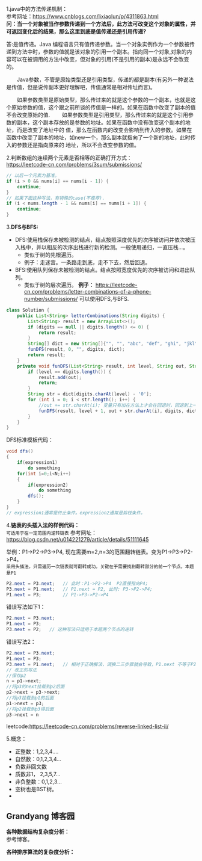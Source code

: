 1.java中的方法传递机制：  
参考网址：https://www.cnblogs.com/lixiaolun/p/4311863.html  
**问：当一个对象被当作参数传递到一个方法后，此方法可改变这个对象的属性，并可返回变化后的结果，那么这里到底是值传递还是引用传递?**  

答:是值传递。Java 编程语言只有值传递参数。当一个对象实例作为一个参数被传递到方法中时，参数的值就是该对象的引用一个副本。指向同一个对象,对象的内容可以在被调用的方法中改变，但对象的引用(不是引用的副本)是永远不会改变的。

　　Java参数，不管是原始类型还是引用类型，传递的都是副本(有另外一种说法是传值，但是说传副本更好理解吧，传值通常是相对传址而言)。

　　如果参数类型是原始类型，那么传过来的就是这个参数的一个副本，也就是这个原始参数的值，这个跟之前所谈的传值是一样的。如果在函数中改变了副本的值不会改变原始的值.
　　如果参数类型是引用类型，那么传过来的就是这个引用参数的副本，这个副本存放的是参数的地址。如果在函数中没有改变这个副本的地址，而是改变了地址中的 值，那么在函数内的改变会影响到传入的参数。如果在函数中改变了副本的地址，如new一个，那么副本就指向了一个新的地址，此时传入的参数还是指向原来的 地址，所以不会改变参数的值。

2.判断数组的连续两个元素是否相等的正确打开方式：  
https://leetcode-cn.com/problems/3sum/submissions/
```java
// 以后一个元素为基准。
if (i > 0 && nums[i] == nums[i - 1]) {
    continue;
}
// 如果下面这种写法，有特殊的case(不推荐).
if (i < nums.length - 1 && nums[i] == nums[i + 1]) {
    continue;
}
```

3.**DFS与BFS:**
- DFS:使用栈保存未被检测的结点，结点按照深度优先的次序被访问并依次被压入栈中，并以相反的次序出栈进行新的检测。一般使用递归，一直压栈...。
    - 类似于树的先根遍历。
    - 例子：走迷宫。一条路走到底，走不下去，然后回退。
- BFS:使用队列保存未被检测的结点。结点按照宽度优先的次序被访问和进出队列。
    - 类似于树的层次遍历。
**例子：**
https://leetcode-cn.com/problems/letter-combinations-of-a-phone-number/submissions/
可以使用DFS,与BFS.
```java
class Solution {
    public List<String> letterCombinations(String digits) {
        List<String> result = new ArrayList<>();
        if (digits == null || digits.length() <= 0) {
            return result;
        }
        String[] dict = new String[]{"", "", "abc", "def", "ghi", "jkl", "mno", "pqrs", "tuv", "wxyz"};
        funDFS(result, 0, "", digits, dict);
        return result;
    }
    private void funDFS(List<String> result, int level, String out, String digits, String[] dict) {
        if (level == digits.length()) {
            result.add(out);
            return;
        }
        String str = dict[digits.charAt(level) - '0']; 
        for (int i = 0; i < str.length(); i++) {
            //out += str.charAt(i); 变量只有加在方法上才会在回退时，回退到上一个变量的值。
            funDFS(result, level + 1, out + str.charAt(i), digits, dict);
        }
    }
}
```
DFS标准模板代码：
```java
void dfs()
{
    if(expression1)
        do something
    for(int i=0;i<N;i++)
    {
        if(expression2)
            do something
        dfs();
    }
}
// expression1通常是终止条件。expression2通常是剪枝条件。
```



4.**链表的头插入法的样例代码：**  
```可适用于在一定范围内逆转链表```
参考网址：https://blog.csdn.net/u014221279/article/details/51111645

举例：P1->P2->P3->P4, 现在需要m=2,n=3的范围翻转链表。变为P1->P3->P2->P4。  
```采用头插法，只需遍历一次链表就可翻转成功。关键在于需要找到翻转部分的前一个节点。本题是P1```  
```java
P2.next = P3.next;   // 此时：P1->P2->P4  P2直接指向P4;
P3.next = P1.next;   // P1.next = P2, 此时: P3->P2->P4;
P1.next = P3;        // P1->P3->P2->P4
```
错误写法如下1：
```java
P2.next = P3.next;
P1.next = P3; 
P3.next = P2;   // 这种写法只适用于本题两个节点的逆转
```
错误写法2：
```java
P2.next = P3.next;
P1.next = P3;
P3.next = P1.next;   // 相对于正确解法，调换二三步骤就会导致，P1.next 不等于P2,而是被修改为P3了.
// 改正的写法
//保存p2
n = p1->next;
//将p3的next挂载到p2后面
p2->next = p3->next;
//将p3挂载到p1的后面
p1->next = p3;
//将p2挂载到p3得后面
p3->next = n
```

leetcode:https://leetcode-cn.com/problems/reverse-linked-list-ii/

5.概念：  
- 正整数：1,2,3,4....
- 自然数：0,1,2,3,4...
- 负数非回文数
- 质数非1， 2,3,5,7...
- 非负整数：0,1,2,3...
- 空树也是BST树。
- 

## Grandyang 博客园



**各种数据结构复杂度分析：**  
参考博客。

**各种排序算法的复杂度分析：**


